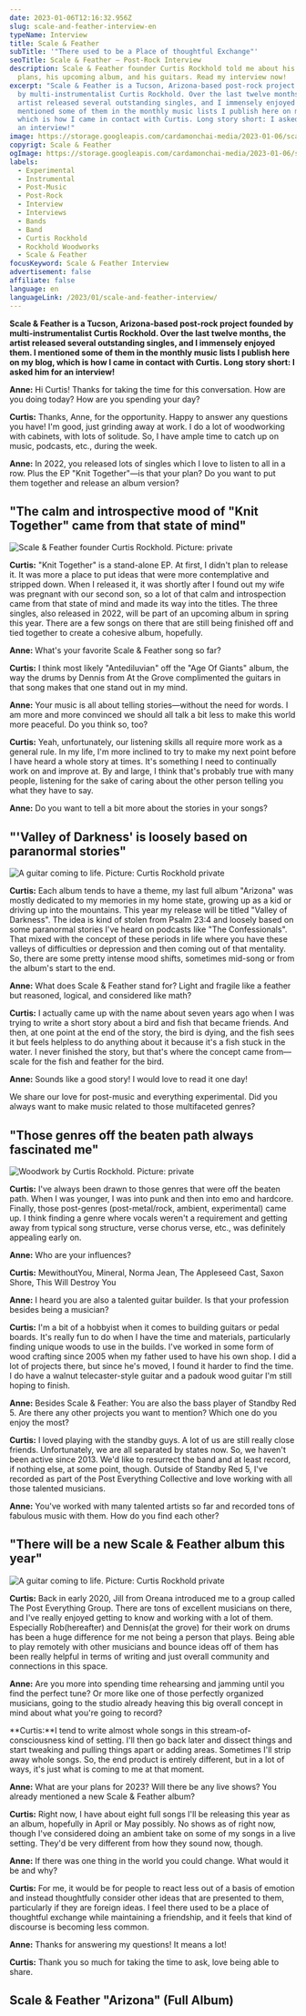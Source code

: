 ```yaml
---
date: 2023-01-06T12:16:32.956Z
slug: scale-and-feather-interview-en
typeName: Interview
title: Scale & Feather
subTitle: '"There used to be a Place of thoughtful Exchange"'
seoTitle: Scale & Feather – Post-Rock Interview
description: Scale & Feather founder Curtis Rockhold told me about his future
  plans, his upcoming album, and his guitars. Read my interview now!
excerpt: "Scale & Feather is a Tucson, Arizona-based post-rock project founded
  by multi-instrumentalist Curtis Rockhold. Over the last twelve months, the
  artist released several outstanding singles, and I immensely enjoyed them. I
  mentioned some of them in the monthly music lists I publish here on my blog,
  which is how I came in contact with Curtis. Long story short: I asked him for
  an interview!"
image: https://storage.googleapis.com/cardamonchai-media/2023-01-06/scale-and-feather-curtis-rockhold-1-jpg-imagine-181818_726d66_1024_768/640.webp
copyrigt: Scale & Feather
ogImage: https://storage.googleapis.com/cardamonchai-media/2023-01-06/scale-and-feather-curtis-rockhold-og-1-jpeg-imagine-181818_7c7469_1200_628/640.webp
labels:
  - Experimental
  - Instrumental
  - Post-Music
  - Post-Rock
  - Interview
  - Interviews
  - Bands
  - Band
  - Curtis Rockhold
  - Rockhold Woodworks
  - Scale & Feather
focusKeyword: Scale & Feather Interview
advertisement: false
affiliate: false
language: en
languageLink: /2023/01/scale-and-feather-interview/
---
```

**Scale & Feather is a Tucson, Arizona-based post-rock project founded by multi-instrumentalist Curtis Rockhold. Over the last twelve months, the artist released several outstanding singles, and I immensely enjoyed them. I mentioned some of them in the monthly music lists I publish here on my blog, which is how I came in contact with Curtis. Long story short: I asked him for an interview!**

**Anne:** Hi Curtis! Thanks for taking the time for this conversation. How are you doing today? How are you spending your day?

**Curtis:** Thanks, Anne, for the opportunity. Happy to answer any questions you have! I'm good, just grinding away at work. I do a lot of woodworking with cabinets, with lots of solitude. So, I have ample time to catch up on music, podcasts, etc., during the week. 

**Anne:** In 2022, you released lots of singles which I love to listen to all in a row. Plus the EP "Knit Together"—is that your plan? Do you want to put them together and release an album version?

## "The calm and introspective mood of "Knit Together" came from that state of mind"

![Scale & Feather founder Curtis Rockhold. Picture: private](https://storage.googleapis.com/cardamonchai-media/2023-01-06/curtis-rockhold-scale-and-feather-3-jpg-imagine-281818_785e48_1024_768/640.webp "Scale & Feather founder Curtis Rockhold. Picture: private")

**Curtis:** "Knit Together" is a stand-alone EP. At first, I didn't plan to release it. It was more a place to put ideas that were more contemplative and stripped down. When I released it, it was shortly after I found out my wife was pregnant with our second son, so a lot of that calm and introspection came from that state of mind and made its way into the titles. The three singles, also released in 2022, will be part of an upcoming album in spring this year. There are a few songs on there that are still being finished off and tied together to create a cohesive album, hopefully. 

**Anne:** What's your favorite Scale & Feather song so far?

**Curtis:** I think most likely "Antediluvian" off the "Age Of Giants" album, the way the drums by Dennis from At the Grove complimented the guitars in that song makes that one stand out in my mind. 

**Anne:** Your music is all about telling stories—without the need for words. I am more and more convinced we should all talk a bit less to make this world more peaceful. Do you think so, too?

**Curtis:** Yeah, unfortunately, our listening skills all require more work as a general rule. In my life, I'm more inclined to try to make my next point before I have heard a whole story at times. It's something I need to continually work on and improve at. By and large, I think that's probably true with many people, listening for the sake of caring about the other person telling you what they have to say. 

**Anne:** Do you want to tell a bit more about the stories in your songs?

## "'Valley of Darkness' is loosely based on paranormal stories"

![A guitar coming to life. Picture: Curtis Rockhold private](https://storage.googleapis.com/cardamonchai-media/2023-01-06/scale-and-feather-curtis-rockhold-woodwork-2-jpg-imagine-987848_a76a46_1024_768/640.webp "A guitar coming to life. Picture: Curtis Rockhold private")

**Curtis:** Each album tends to have a theme, my last full album "Arizona" was mostly dedicated to my memories in my home state, growing up as a kid or driving up into the mountains. This year my release will be titled "Valley of Darkness". The idea is kind of stolen from Psalm 23:4 and loosely based on some paranormal stories I've heard on podcasts like "The Confessionals". That mixed with the concept of these periods in life where you have these valleys of difficulties or depression and then coming out of that mentality. So, there are some pretty intense mood shifts, sometimes mid-song or from the album's start to the end. 

**Anne:** What does Scale & Feather stand for? Light and fragile like a feather but reasoned, logical, and considered like math?

**Curtis:** I actually came up with the name about seven years ago when I was trying to write a short story about a bird and fish that became friends. And then, at one point at the end of the story, the bird is dying, and the fish sees it but feels helpless to do anything about it because it's a fish stuck in the water. I never finished the story, but that's where the concept came from—scale for the fish and feather for the bird. 

**Anne:**  Sounds like a good story! I would love to read it one day!

We share our love for post-music and everything experimental. Did you always want to make music related to those multifaceted genres?

## "Those genres off the beaten path always fascinated me"

![Woodwork by Curtis Rockhold. Picture: private](https://storage.googleapis.com/cardamonchai-media/2023-01-06/scale-and-feather-curtis-rockhold-woodwork-3-jpg-imagine-a89878_a67556_1024_768/640.webp "Woodwork by Curtis Rockhold. Picture: private")

**Curtis:** I've always been drawn to those genres that were off the beaten path. When I was younger, I was into punk and then into emo and hardcore. Finally, those post-genres (post-metal/rock, ambient, experimental) came up. I think finding a genre where vocals weren't a requirement and getting away from typical song structure, verse chorus verse, etc., was definitely appealing early on. 

**Anne:** Who are your influences?

**Curtis:** MewithoutYou, Mineral, Norma Jean, The Appleseed Cast, Saxon Shore, This Will Destroy You 

**Anne:** I heard you are also a talented guitar builder. Is that your profession besides being a musician?

**Curtis:** I'm a bit of a hobbyist when it comes to building guitars or pedal boards. It's really fun to do when I have the time and materials, particularly finding unique woods to use in the builds. I've worked in some form of wood crafting since 2005 when my father used to have his own shop. I did a lot of projects there, but since he's moved, I found it harder to find the time. I do have a walnut telecaster-style guitar and a padouk wood guitar I'm still hoping to finish.

**Anne:** Besides Scale & Feather: You are also the bass player of Standby Red 5. Are there any other projects you want to mention? Which one do you enjoy the most?

**Curtis:** I loved playing with the standby guys. A lot of us are still really close friends. Unfortunately, we are all separated by states now. So, we haven't been active since 2013. We'd like to resurrect the band and at least record, if nothing else, at some point, though. Outside of Standby Red 5, I've recorded as part of the Post Everything Collective and love working with all those talented musicians. 

**Anne:** You've worked with many talented artists so far and recorded tons of fabulous music with them. How do you find each other?

## "There will be a new Scale & Feather album this year"

![A guitar coming to life. Picture: Curtis Rockhold private](https://storage.googleapis.com/cardamonchai-media/2023-01-06/scale-and-feather-curtis-rockhold-woodwork-jpg-imagine-886848_9a6c4b_1080_809/640.webp "A guitar coming to life. Picture: Curtis Rockhold private")

**Curtis:** Back in early 2020, Jill from Oreana introduced me to a group called The Post Everything Group. There are tons of excellent musicians on there, and I've really enjoyed getting to know and working with a lot of them. Especially Rob(hereafter) and Dennis(at the grove) for their work on drums has been a huge difference for me not being a person that plays. Being able to play remotely with other musicians and bounce ideas off of them has been really helpful in terms of writing and just overall community and connections in this space. 

**Anne:** Are you more into spending time rehearsing and jamming until you find the perfect tune? Or more like one of those perfectly organized musicians, going to the studio already heaving this big overall concept in mind about what you're going to record?

**Curtis:**I tend to write almost whole songs in this stream-of-consciousness kind of setting. I'll then go back later and dissect things and start tweaking and pulling things apart or adding areas. Sometimes I'll strip away whole songs. So, the end product is entirely different, but in a lot of ways, it's just what is coming to me at that moment. 

**Anne:** What are your plans for 2023? Will there be any live shows? You already mentioned a new Scale & Feather album?

**Curtis:** Right now, I have about eight full songs I'll be releasing this year as an album, hopefully in April or May possibly. No shows as of right now, though I've considered doing an ambient take on some of my songs in a live setting. They'd be very different from how they sound now, though. 

**Anne:** If there was one thing in the world you could change. What would it be and why?

**Curtis:** For me, it would be for people to react less out of a basis of emotion and instead thoughtfully consider other ideas that are presented to them, particularly if they are foreign ideas. I feel there used to be a place of thoughtful exchange while maintaining a friendship, and it feels that kind of discourse is becoming less common. 

**Anne:** Thanks for answering my questions! It means a lot!

**Curtis:** Thank you so much for taking the time to ask, love being able to share. 

## Scale & Feather "Arizona" (Full Album)

<YouTube id="tuModL7wGlw&t=4s" />